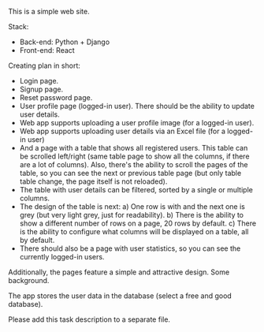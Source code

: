 This is a simple web site.


Stack:

 - Back-end: Python + Django
 - Front-end: React

Creating plan in short:
 - Login page.
 - Signup page.
 - Reset password page.
 - User profile page (logged-in user). There should be the ability to update user details.
 - Web app supports uploading a user profile image (for a logged-in user).
 - Web app supports uploading user details via an Excel file (for a logged-in user)
 - And a page with a table that shows all registered users. This table can be scrolled left/right (same table page to show all the columns, if there are a lot of columns). Also, there's the ability to scroll the pages of the table, so you can see the next or previous table page (but only table table change, the page itself is not reloaded).
 - The table with user details can be filtered, sorted by a single or multiple columns.
 - The design of the table is next:
    a) One row is with and the next one is grey (but very light grey, just for readability).
    b) There is the ability to show a different number of rows on a page, 20 rows by default.
    c) There is the ability to configure what columns will be displayed on a table, all by default.
 - There should also be a page with user statistics, so you can see the currently logged-in users.

Additionally, the pages feature a simple and attractive design. Some background. 

The app stores the user data in the database (select a free and good database). 

Please add this task description to a separate file.
